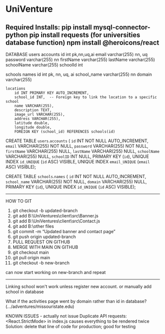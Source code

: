 # UniVenture

Required Installs:
pip install mysql-connector-python
pip install requests (for universities database function)
npm install @heroicons/react
-----------------------------------------------------------------

DATABASE
users
    accounts
        id        int            pk,nn,uq,ai
        email     varchar(255)   nn, uq
        password  varchar(255)   nn
        firstName varchar(255)
        lastName  varchar(255)
        schoolName varchar(255)
        schoolId  int

schools
    names
        id            int            pk, nn, uq, ai
        school_name   varchar(255)   nn
        domain        varchar(255)   

    locations
        id INT PRIMARY KEY AUTO_INCREMENT,
        school_id INT,  -- Foreign key to link the location to a specific school
        name VARCHAR(255),
        description TEXT,
        image_url VARCHAR(255),
        address VARCHAR(255),
        latitude double,
        longitude double,
        FOREIGN KEY (school_id) REFERENCES schools(id)




CREATE TABLE `users`.`accounts` (
  `id` INT NOT NULL AUTO_INCREMENT,
  `email` VARCHAR(255) NOT NULL,
  `password` VARCHAR(255) NOT NULL,
  `firstName` VARCHAR(255) NULL,
  `lastName` VARCHAR(255) NULL,
  `schoolName` VARCHAR(255) NULL,
  `schoolID` INT NULL,
  PRIMARY KEY (`id`),
  UNIQUE INDEX `id_UNIQUE` (`id` ASC) VISIBLE,
  UNIQUE INDEX `email_UNIQUE` (`email` ASC) VISIBLE);

CREATE TABLE `schools`.`names` (
  `id` INT NOT NULL AUTO_INCREMENT,
  `school_name` VARCHAR(255) NOT NULL,
  `domain` VARCHAR(255) NULL,
  PRIMARY KEY (`id`),
  UNIQUE INDEX `id_UNIQUE` (`id` ASC) VISIBLE);





-----------------------------------------------------------------

HOW TO GIT
1. git checkout -b updated-branch
2. git add B:\UniVentures\client\src\Banner.js
2. git add B:\UniVentures\client\src\Contact.js
2. git add B:\other files
3. git commit -m “Updated banner and contact page”
4. git push origin updated-branch
5. PULL REQUEST ON GITHUB
6. MERGE WITH MAIN ON GITHUB
7. git checkout main
8. git pull origin main
9. git checkout -b new-branch


can now start working on new-branch and repeat

------------------------------------------------------------------

Linking school won't work unless register new account. or manually add school in database

What if the activities page went by domain rather than id in database? (.../adventures/missouristate.edu)

KNOWN ISSUES - actually not issue
Duplicate API requests:
    <React.StrictMode> in index.js causes everything to be rendered twice
    Solution: delete that line of code for production; good for testing
